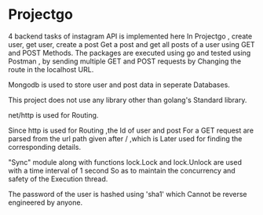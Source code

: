 # Projectgo

4 backend tasks of instagram API is implemented here 
In Projectgo , create user, get user, create a post
Get a post and get all posts of a user using GET and POST 
Methods. The packages are executed using go and tested using
Postman , by sending multiple GET and POST requests by
Changing the route in the localhost URL.

Mongodb is used to store user and post data in seperate
Databases. 

This project does not use any library other than golang's
Standard library. 

net/http is used for Routing.

Since http is used for Routing ,the Id of user and post 
For a GET request are parsed from the url path given after
/ ,which is Later used for finding the corresponding details. 

"Sync" module along with functions lock.Lock and 
lock.Unlock are used with a time interval of 1 second
So as to maintain the concurrency and safety of the 
Execution thread.

The password of the user is hashed using 'sha1' which
Cannot be reverse engineered by anyone.

